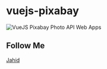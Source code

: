 # vuejs-pixabay

![VueJS Pixabay Photo API Web Apps](https://i.ibb.co/sWZ9kCd/vuejs-pixabay-image-api-webapps.png)


## Follow Me 
[Jahid](https://jahid.dev)

